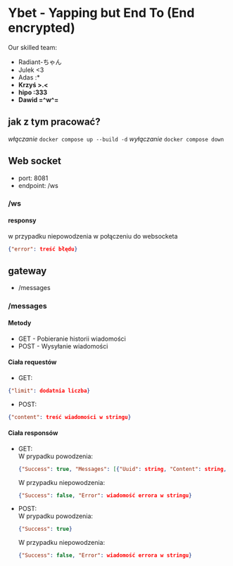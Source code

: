# Ybet - **Y**apping **b**ut **E**nd **T**o (End encrypted)

Our skilled team:
- Radiant-ちゃん
- Julek <3
- Adas :*
- **Krzyś >.<**
- **hipo :333**
- **Dawid =^w^=**

## jak z tym pracować?
*włączanie*
`docker compose up --build -d`
*wyłączanie*
`docker compose down`

## Web socket
- port: 8081
- endpoint: /ws

### /ws

#### responsy
w przypadku niepowodzenia w połączeniu do websocketa
```json
{"error": treść błędu}

```

## gateway

- /messages

### /messages

#### Metody

- GET - Pobieranie historii wiadomości
- POST - Wysyłanie wiadomości

#### Ciała requestów

- GET:
 ```json
{"limit": dodatnia liczba}
```
- POST:
```json
{"content": treść wiadomości w stringu}
```

#### Ciała responsów
- GET:  
    W prypadku powodzenia:

    ```json
    {"Success": true, "Messages": [{"Uuid": string, "Content": string, "Timestamp": uint}, ...]}
    ```
    W przypadku niepowodzenia:

    ```json
    {"Success": false, "Error": wiadomość errora w stringu}
- POST:  
    W prypadku powodzenia:

    ```json
    {"Success": true}
    ```
    W przypadku niepowodzenia:

    ```json
    {"Success": false, "Error": wiadomość errora w stringu}
    ```

